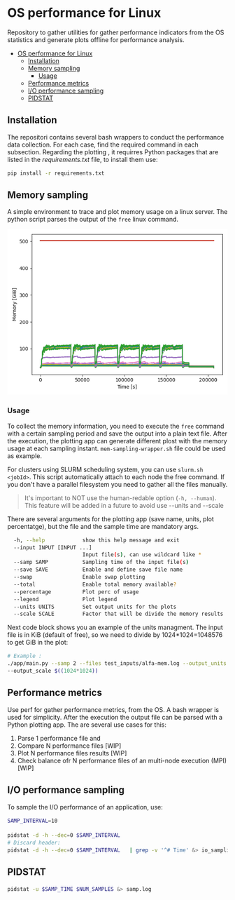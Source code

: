 
# OS performance for Linux

Repository to gather utilities for gather performance indicators from 
the OS statistics and generate plots offline for performance analysis.

- [OS performance for Linux](#os-performance-for-linux)
  - [Installation](#installation)
  - [Memory sampling](#memory-sampling)
    - [Usage](#usage)
  - [Performance metrics](#performance-metrics)
  - [I/O performance sampling](#io-performance-sampling)
  - [PIDSTAT](#pidstat)


## Installation

The repositori contains several bash wrappers to conduct the performance data
collection. For each case, find the required command in each subsection. 
Regarding the plotting , it requirres Python packages that are listed in 
the *requirements.txt* file, to install them use:

```bash
pip install -r requirements.txt
```

## Memory sampling
A simple environment to trace and plot memory usage on a linux server. 
The python script parses the output of the `free` linux command.

![alt text](memory-sampling/examples/mem_big.png)

### Usage

To collect the memory information, you need to execute the `free` command with 
a certain sampling period and save the output into a plain text file. After 
the execution, the plotting app can generate different plost with the memory 
usage at each sampling instant. `mem-sampling-wrapper.sh` file could be used
as example.

For clusters using SLURM scheduling system, you can use `slurm.sh <jobId>`. This
script automatically attach to each node the free command.
If you don't have a parallel filesystem you need to gather all the files manually.

> It's important to NOT use the human-redable option (`-h, --human`). This 
> feature will be added in a future to avoid use --units and --scale

There are several arguments for the plotting app (save name, units, 
plot percentatge), but the file and the sample time are mandatory args.

```bash
  -h, --help            show this help message and exit
  --input INPUT [INPUT ...]
                        Input file(s), can use wildcard like *
  --samp SAMP           Sampling time of the input file(s)
  --save SAVE           Enable and define save file name
  --swap                Enable swap plotting
  --total               Enable total memory available?
  --percentage          Plot perc of usage
  --legend              Plot legend
  --units UNITS         Set output units for the plots
  --scale SCALE         Factor that will be divide the memory results
```

Next code block shows you an example of the units managment. The input file
is in KiB (default of free), so we need to divide by 1024*1024=1048576 to get
GiB in the plot:

```bash
# Example :
./app/main.py --samp 2 --files test_inputs/alfa-mem.log --output_units GiB \
--output_scale $((1024*1024))
```

## Performance metrics
Use perf for gather performance metrics, from the OS. A bash wrapper is used 
for simplicity. After the execution the output file can be parsed with a Python
plotting app. The are several use cases for this:

1. Parse 1 performance file and 
2. Compare N performance files [WIP]
3. Plot N performance files results [WIP]
4. Check balance ofr N performance files of an multi-node execution (MPI) [WIP]

## I/O performance sampling

To sample the I/O performance of an application, use:

````bash
SAMP_INTERVAL=10

pidstat -d -h --dec=0 $SAMP_INTERVAL 
# Discard header:
pidstat -d -h --dec=0 $SAMP_INTERVAL   | grep -v '^# Time' &> io_sampling.log
````

## PIDSTAT

```bash
pidstat -u $SAMP_TIME $NUM_SAMPLES &> samp.log
```